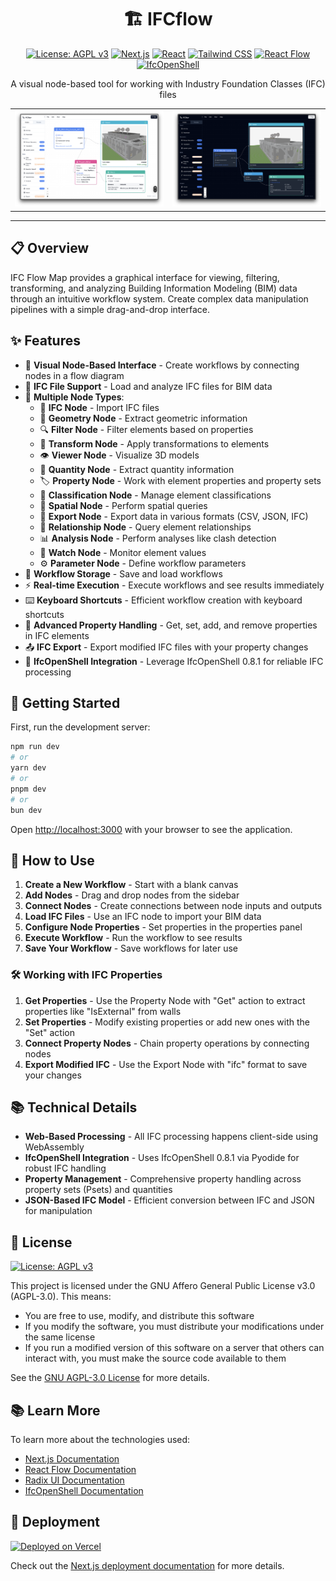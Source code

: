 <div align="center">

# 🏗️ IFCflow

[![License: AGPL v3](https://img.shields.io/badge/License-AGPL_v3-blue.svg)](https://www.gnu.org/licenses/agpl-3.0)
[![Next.js](https://img.shields.io/badge/Next.js-14.2.0-black?logo=next.js)](https://nextjs.org/)
[![React](https://img.shields.io/badge/React-19.0.0-61DAFB?logo=react)](https://reactjs.org/)
[![Tailwind CSS](https://img.shields.io/badge/Tailwind_CSS-3.3.0-38B2AC?logo=tailwind-css)](https://tailwindcss.com/)
[![React Flow](https://img.shields.io/badge/React_Flow-11.10.4-ff0072)](https://reactflow.dev/)
[![IfcOpenShell](https://img.shields.io/badge/IfcOpenShell-0.8.1-blue)](https://ifcopenshell.org/)

<p>A visual node-based tool for working with Industry Foundation Classes (IFC) files</p>

</div>

<table>
<tr>
<td width="50%">
<img src="docs/assets/ui_light.png" alt="IFC Flow Map Light Theme" title="Light Theme"/>
</td>
<td width="50%">
<img src="docs/assets/ui_dark.png" alt="IFC Flow Map Dark Theme" title="Dark Theme"/>
</td>
</tr>
</table>

---

## 📋 Overview

IFC Flow Map provides a graphical interface for viewing, filtering, transforming, and analyzing Building Information Modeling (BIM) data through an intuitive workflow system. Create complex data manipulation pipelines with a simple drag-and-drop interface.

## ✨ Features

- 🔄 **Visual Node-Based Interface** - Create workflows by connecting nodes in a flow diagram
- 🏢 **IFC File Support** - Load and analyze IFC files for BIM data
- 🧩 **Multiple Node Types**:
  - 📁 **IFC Node** - Import IFC files
  - 📐 **Geometry Node** - Extract geometric information
  - 🔍 **Filter Node** - Filter elements based on properties
  - 🔄 **Transform Node** - Apply transformations to elements
  - 👁️ **Viewer Node** - Visualize 3D models
  - 📏 **Quantity Node** - Extract quantity information
  - 🏷️ **Property Node** - Work with element properties and property sets
  - 🔖 **Classification Node** - Manage element classifications
  - 📍 **Spatial Node** - Perform spatial queries
  - 💾 **Export Node** - Export data in various formats (CSV, JSON, IFC)
  - 🔗 **Relationship Node** - Query element relationships
  - 📊 **Analysis Node** - Perform analyses like clash detection
  - 👀 **Watch Node** - Monitor element values
  - ⚙️ **Parameter Node** - Define workflow parameters
- 💾 **Workflow Storage** - Save and load workflows
- ⚡ **Real-time Execution** - Execute workflows and see results immediately
- ⌨️ **Keyboard Shortcuts** - Efficient workflow creation with keyboard shortcuts
- 🔄 **Advanced Property Handling** - Get, set, add, and remove properties in IFC elements
- 📤 **IFC Export** - Export modified IFC files with your property changes
- 🧰 **IfcOpenShell Integration** - Leverage IfcOpenShell 0.8.1 for reliable IFC processing

## 🚀 Getting Started

First, run the development server:

```bash
npm run dev
# or
yarn dev
# or
pnpm dev
# or
bun dev
```

Open [http://localhost:3000](http://localhost:3000) with your browser to see the application.

## 📖 How to Use

1. **Create a New Workflow** - Start with a blank canvas
2. **Add Nodes** - Drag and drop nodes from the sidebar
3. **Connect Nodes** - Create connections between node inputs and outputs
4. **Load IFC Files** - Use an IFC node to import your BIM data
5. **Configure Node Properties** - Set properties in the properties panel
6. **Execute Workflow** - Run the workflow to see results
7. **Save Your Workflow** - Save workflows for later use

### 🛠️ Working with IFC Properties

1. **Get Properties** - Use the Property Node with "Get" action to extract properties like "IsExternal" from walls
2. **Set Properties** - Modify existing properties or add new ones with the "Set" action
3. **Connect Property Nodes** - Chain property operations by connecting nodes
4. **Export Modified IFC** - Use the Export Node with "ifc" format to save your changes

## 📚 Technical Details

- **Web-Based Processing** - All IFC processing happens client-side using WebAssembly
- **IfcOpenShell Integration** - Uses IfcOpenShell 0.8.1 via Pyodide for robust IFC handling
- **Property Management** - Comprehensive property handling across property sets (Psets) and quantities
- **JSON-Based IFC Model** - Efficient conversion between IFC and JSON for manipulation

## 📜 License

[![License: AGPL v3](https://img.shields.io/badge/License-AGPL_v3-blue.svg)](https://www.gnu.org/licenses/agpl-3.0)

This project is licensed under the GNU Affero General Public License v3.0 (AGPL-3.0). This means:

- You are free to use, modify, and distribute this software
- If you modify the software, you must distribute your modifications under the same license
- If you run a modified version of this software on a server that others can interact with, you must make the source code available to them

See the [GNU AGPL-3.0 License](https://www.gnu.org/licenses/agpl-3.0.en.html) for more details.

## 📚 Learn More

To learn more about the technologies used:

- [Next.js Documentation](https://nextjs.org/docs)
- [React Flow Documentation](https://reactflow.dev/docs/introduction/)
- [Radix UI Documentation](https://www.radix-ui.com/docs/primitives/overview/introduction)
- [IfcOpenShell Documentation](https://blenderbim.org/docs-python/)

## 🚀 Deployment

[![Deployed on Vercel](https://img.shields.io/badge/Deployed_on-Vercel-black?logo=vercel)](https://vercel.com/)

Check out the [Next.js deployment documentation](https://nextjs.org/docs/app/building-your-application/deploying) for more details.
